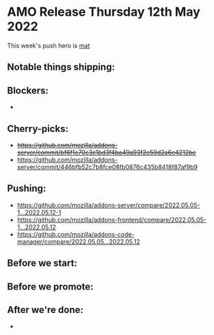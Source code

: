 # AMO Release Thursday 12th May 2022

This week's push hero is [mat](https://github.com/diox)

## Notable things shipping:

## Blockers:
- 

## Cherry-picks:
- ~~https://github.com/mozilla/addons-server/commit/bf6f1e70c3c1bd3f4ba49a93f2e59d2a6e4212be~~
- https://github.com/mozilla/addons-server/commit/446bfb52c7b8fce08fb0876c435b8418f87af9b9

## Pushing:

- https://github.com/mozilla/addons-server/compare/2022.05.05-1...2022.05.12-1
- https://github.com/mozilla/addons-frontend/compare/2022.05.05-1...2022.05.12
- https://github.com/mozilla/addons-code-manager/compare/2022.05.05...2022.05.12

## Before we start:

## Before we promote:

## After we're done:
- 
